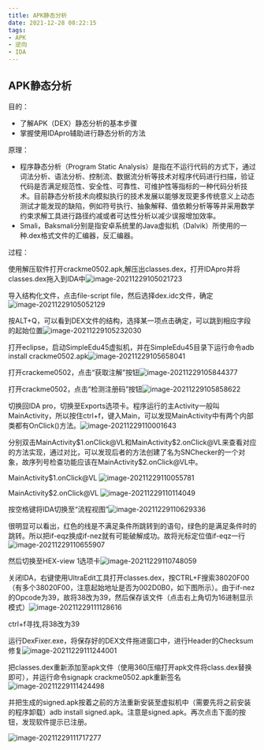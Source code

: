 ```yaml
---
title: APK静态分析
date: 2021-12-28 08:22:15
tags: 
- APK
- 逆向
- IDA
---
```



## APK静态分析

目的：
* 了解APK（DEX）静态分析的基本步骤
* 掌握使用IDApro辅助进行静态分析的方法

原理：
* 程序静态分析（Program Static Analysis）是指在不运行代码的方式下，通过词法分析、语法分析、控制流、数据流分析等技术对程序代码进行扫描，验证代码是否满足规范性、安全性、可靠性、可维护性等指标的一种代码分析技术。目前静态分析技术向模拟执行的技术发展以能够发现更多传统意义上动态测试才能发现的缺陷，例如符号执行、抽象解释、值依赖分析等等并采用数学约束求解工具进行路径约减或者可达性分析以减少误报增加效率。
* Smali，Baksmali分别是指安卓系统里的Java虚拟机（Dalvik）所使用的一种.dex格式文件的汇编器，反汇编器。

过程：

使用解压软件打开crackme0502.apk,解压出classes.dex，打开IDApro并将classes.dex拖入到IDA中![image-20211229105021723](http://121.5.125.62/image/APK%E9%9D%99%E6%80%81%E5%88%86%E6%9E%90/image-20211229105021723.png)

导入结构化文件，点击file-script file，然后选择dex.idc文件，确定![image-20211229105052129](http://121.5.125.62/image/APK%E9%9D%99%E6%80%81%E5%88%86%E6%9E%90/image-20211229105052129.png)

按ALT+Q，可以看到DEX文件的结构，选择某一项点击确定，可以跳到相应字段的起始位置![image-20211229105232030](http://121.5.125.62/image/APK%E9%9D%99%E6%80%81%E5%88%86%E6%9E%90/image-20211229105232030.png)

打开eclipse，启动SimpleEdu45虚拟机，并在SimpleEdu45目录下运行命令adb install crackme0502.apk![image-20211229105658041](http://121.5.125.62/image/APK%E9%9D%99%E6%80%81%E5%88%86%E6%9E%90/image-20211229105658041.png)

打开crackeme0502，点击“获取注解”按钮![image-20211229105844377](http://121.5.125.62/image/APK%E9%9D%99%E6%80%81%E5%88%86%E6%9E%90/image-20211229105844377.png)

打开crackme0502，点击“检测注册码”按钮![image-20211229105858622](http://121.5.125.62/image/APK%E9%9D%99%E6%80%81%E5%88%86%E6%9E%90/image-20211229105858622.png)

切换回IDA pro，切换至Exports选项卡。程序运行的主Activity一般叫MainActivity，所以按住ctrl+f，键入Main，可以发现MainActivity中有两个内部类都有OnClick()方法。![image-20211229110001643](http://121.5.125.62/image/APK%E9%9D%99%E6%80%81%E5%88%86%E6%9E%90/image-20211229110001643.png)

分别双击MainActivity\$1.onClick@VL和MainActivity\$2.onClick@VL来查看对应的方法实现，通过对比，可以发现后者的方法创建了名为SNChecker的一个对象，故序列号检查功能应该在MainActivity$​2.onClick@VL中。


MainActivity$1.onClick@VL ![image-20211229110055781](http://121.5.125.62/image/APK%E9%9D%99%E6%80%81%E5%88%86%E6%9E%90/image-20211229110055781.png)

MainActivity$2.onClick@VL ![image-20211229110114049](http://121.5.125.62/image/APK%E9%9D%99%E6%80%81%E5%88%86%E6%9E%90/image-20211229110114049.png)

按空格键将IDA切换至“流程视图”![image-20211229110629336](http://121.5.125.62/image/APK%E9%9D%99%E6%80%81%E5%88%86%E6%9E%90/image-20211229110629336.png)

很明显可以看出，红色的线是不满足条件所跳转到的语句，绿色的是满足条件时的跳转。所以把if-eqz换成if-nez就有可能破解成功。故将光标定位值if-eqz一行![image-20211229110655907](http://121.5.125.62/image/APK%E9%9D%99%E6%80%81%E5%88%86%E6%9E%90/image-20211229110655907.png)

然后切换至HEX-view 1选项卡![image-20211229110748059](http://121.5.125.62/image/APK%E9%9D%99%E6%80%81%E5%88%86%E6%9E%90/image-20211229110748059.png)

关闭IDA，右键使用UltraEdit工具打开classes.dex，按CTRL+F搜索38020F00（有多个38020F00，注意起始地址是否为002D0B0，如下图所示）。由于if-nez的Opcode为39，故将38改为39，然后保存该文件（点击右上角切为16进制显示模式）![image-20211229111128616](http://121.5.125.62/image/APK%E9%9D%99%E6%80%81%E5%88%86%E6%9E%90/image-20211229111128616.png)

ctrl+f寻找,将38改为39

运行DexFixer.exe，将保存好的DEX文件拖进窗口中，进行Header的Checksum修复![image-20211229111244001](http://121.5.125.62/image/APK%E9%9D%99%E6%80%81%E5%88%86%E6%9E%90/image-20211229111244001.png)

把classes.dex重新添加至apk文件（使用360压缩打开apk文件将class.dex替换即可），并运行命令signapk crackme0502.apk重新签名![image-20211229111424498](http://121.5.125.62/image/APK%E9%9D%99%E6%80%81%E5%88%86%E6%9E%90/image-20211229111424498.png)

并把生成的signed.apk按着之前的方法重新安装至虚拟机中（需要先将之前安装的程序卸载）adb install signed.apk。注意是signed.apk。再次点击下面的按钮，发现软件提示已注册。

![image-20211229111717277](http://121.5.125.62/image/APK%E9%9D%99%E6%80%81%E5%88%86%E6%9E%90/image-20211229111717277.png)

